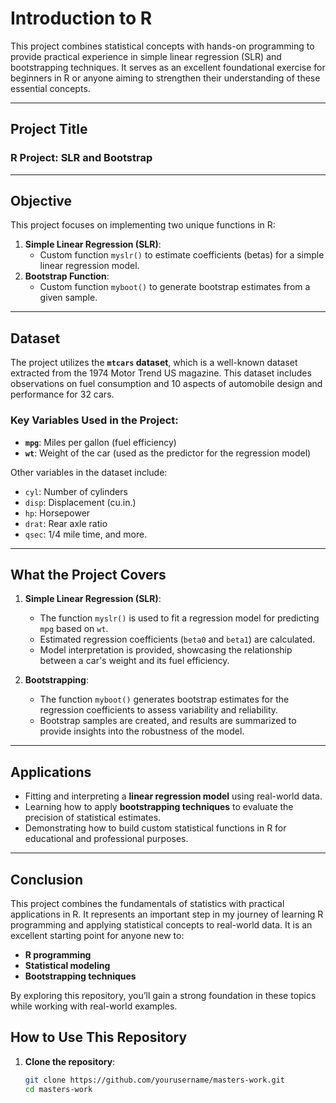 # Introduction to R

This project combines statistical concepts with hands-on programming to provide practical experience in simple linear regression (SLR) and bootstrapping techniques. It serves as an excellent foundational exercise for beginners in R or anyone aiming to strengthen their understanding of these essential concepts.

---

## **Project Title**
### R Project: SLR and Bootstrap

---

## **Objective**

This project focuses on implementing two unique functions in R:
1. **Simple Linear Regression (SLR)**:
   - Custom function `myslr()` to estimate coefficients (betas) for a simple linear regression model.
2. **Bootstrap Function**:
   - Custom function `myboot()` to generate bootstrap estimates from a given sample.

---

## **Dataset**

The project utilizes the **`mtcars` dataset**, which is a well-known dataset extracted from the 1974 Motor Trend US magazine. This dataset includes observations on fuel consumption and 10 aspects of automobile design and performance for 32 cars.

### **Key Variables Used in the Project**:
- **`mpg`**: Miles per gallon (fuel efficiency)
- **`wt`**: Weight of the car (used as the predictor for the regression model)

Other variables in the dataset include:
- `cyl`: Number of cylinders
- `disp`: Displacement (cu.in.)
- `hp`: Horsepower
- `drat`: Rear axle ratio
- `qsec`: 1/4 mile time, and more.

---

## **What the Project Covers**

1. **Simple Linear Regression (SLR)**:
   - The function `myslr()` is used to fit a regression model for predicting `mpg` based on `wt`.
   - Estimated regression coefficients (`beta0` and `beta1`) are calculated.
   - Model interpretation is provided, showcasing the relationship between a car's weight and its fuel efficiency.

2. **Bootstrapping**:
   - The function `myboot()` generates bootstrap estimates for the regression coefficients to assess variability and reliability.
   - Bootstrap samples are created, and results are summarized to provide insights into the robustness of the model.

---

## **Applications**

- Fitting and interpreting a **linear regression model** using real-world data.
- Learning how to apply **bootstrapping techniques** to evaluate the precision of statistical estimates.
- Demonstrating how to build custom statistical functions in R for educational and professional purposes.

---
## **Conclusion**

This project combines the fundamentals of statistics with practical applications in R. It represents an important step in my journey of learning R programming and applying statistical concepts to real-world data. It is an excellent starting point for anyone new to:
- **R programming**
- **Statistical modeling**
- **Bootstrapping techniques**

By exploring this repository, you’ll gain a strong foundation in these topics while working with real-world examples.

## **How to Use This Repository**

1. **Clone the repository**:
   ```bash
   git clone https://github.com/yourusername/masters-work.git
   cd masters-work
